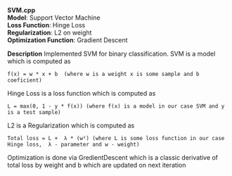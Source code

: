 **SVM.cpp**  
   **Model**: Support Vector Machine  
   **Loss Function**: Hinge Loss  
   **Regularization**: L2 on weight  
   **Optimization Function**: Gradient Descent  



**Description**
  Implemented SVM for binary classification.
  SVM is a model which is computed as
  
    f(x) = w * x + b  (where w is a weight x is some sample and b coeficient)
    
  Hinge Loss is a loss function which is computed as
  
    L = max(0, 1 - y * f(x)) (where f(x) is a model in our case SVM and y is a test sample)
    
  L2 is a Regularization which is computed as
  
    Total loss = L +  λ * (w²) (where L is some loss function in our case Hinge loss,  λ - parameter and w - weight)
    
  Optimization is done via GredientDescent which is a classic derivative of total loss by weight and b which are updated on next iteration



